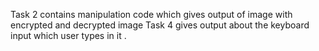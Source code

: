 Task 2 contains manipulation code which gives output of image with encrypted and decrypted image
Task 4 gives output about the keyboard input which user types in it .
